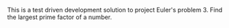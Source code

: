 This is a test driven development solution to project Euler's problem 3. Find the largest prime factor of a number.
